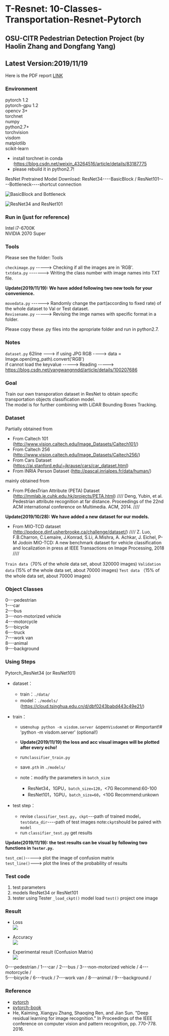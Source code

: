 # T-Resnet: 10-Classes-Transportation-Resnet-Pytorch
## OSU-CITR Pedestrian Detection Project (by Haolin Zhang and Dongfang Yang)
## Latest Version:2019/11/19

Here is the PDF report [LINK](https://github.com/OSU-Haolin/T_Resnet-10-Classes-Transportation-Resnet-Pytorch/blob/master/Final%20Report%20of%20Individual%20Study_Haolin%20Zhang.pdf)  

### Environment

 pytorch 1.2<br>
 pytorch-gpu 1.2<br>
 opencv 3+<br>
 torchnet<br>
 numpy<br>
 python2.7+<br>
 torchvision<br>
 visdom<br>
 matplotlib<br>
 scikit-learn<br>

- install torchnet in conda :https://blog.csdn.net/weixin_43264516/article/details/83187775 
- please rebuild it in python2.7!

ResNet Pretrained Model Download:
	ResNet34----BasicBlock    /    ResNet101----Bottleneck----shortcut connection

![BasicBlock and Bottleneck](./pic/BasicBlock_Bottleneck.png)

![ResNet34 and ResNet101](./pic/ResNet34_ResNet101.jpg)


### Run in (just for reference)

 Intel i7-6700K<br>
 NVIDIA 2070 Super<br>

### Tools

Please see the folder: Tools 

`checkimage.py` -----> Checking if all the images are in 'RGB'.<br>
`txtdata.py`  -------> Writing the class number with image names into TXT file.<br>

**Update(2019/11/19): We have added following two new tools for your convenience.**

`movedata.py`  ------> Randomly change the part(according to fixed rate) of the whole dataset to Val or Test dataset.<br>
`Revisename.py` -----> Revising the imge names with specific format in a folder.<br>

Please copy these .py files into the apropriate folder and run in python2.7.
 

### Notes

`dataset.py` 62line --->   if using JPG RGB ---->  data = Image.open(img_path).convert('RGB')<br>
if cannot load the keyvalue -----> Reading -----> https://blog.csdn.net/yangwangnndd/article/details/100207686<br>


### Goal

Train our own transporation dataset in ResNet to obtain specific transportation objects classification model.<br>
The model is for further combining with LiDAR Bounding Boxes Tracking.


### Dataset 

Partially obtained from 
- From Caltech 101 (http://www.vision.caltech.edu/Image_Datasets/Caltech101/)
- From Caltech 256  (http://www.vision.caltech.edu/Image_Datasets/Caltech256/)
- From Cars Dataset (https://ai.stanford.edu/~jkrause/cars/car_dataset.html)
- From INRIA Person Dataset (http://pascal.inrialpes.fr/data/human/)

mainly obtained from
- From PEdesTrian Attribute (PETA) Dataset (http://mmlab.ie.cuhk.edu.hk/projects/PETA.html)
//// Deng, Yubin, et al. Pedestrian attribute recognition at far distance. Proceedings of the 22nd ACM international conference on Multimedia. ACM, 2014. ////

**Update(2019/10/28): We have added a new dataset for our models.**

- From MIO-TCD dataset (http://podoce.dinf.usherbrooke.ca/challenge/dataset/)
//// Z. Luo, F.B.Charron, C.Lemaire, J.Konrad, S.Li, A.Mishra, A. Achkar, J. Eichel, P-M Jodoin MIO-TCD: A new benchmark dataset for vehicle classification and localization in press at IEEE Transactions on Image Processing, 2018 ////

`Train data`（70% of the whole data set, about 320000 images)
`Validation data` (15% of the whole data set, about 70000 images)
`Test data` （15% of the whole data set, about 70000 images)

### Object Classes

 0---pedestrian<br>
 1---car<br>
 2---bus<br>
 3---non-motorized vehicle<br>
 4---motorcycle<br>
 5---bicycle<br>
 6---truck<br>
 7---work van<br>
 8---animal<br>
 9---background<br>

### Using Steps

Pytorch_ResNet34 (or ResNet101)

- dataset：
  - train：`./data/`
  - model：`./models/` (https://cloud.tsinghua.edu.cn/d/dbf0243babd443c49e21/)
- train：
  - use`nohup python -m visdom.server &`open`Visdom`net
    or  #important!#  'python -m visdom.server'
    (optional!)
    
  - **Update(2019/11/19) the loss and acc visual images will be plotted after every echo!**
  
  - run`classifier_train.py`
  - save`.pth` in `./models/`
  - note：modify the parameters in `batch_size`
    - ResNet34，1GPU，`batch_size=120`，<7G  Recommend:60-100
    - ResNet101，1GPU，`batch_size=60`，<10G Recommend:unkown

- test step：
  - revise `classifier_test.py`，`ckpt`---path of trained model，`testdata_dir`----path of test images
    note:`ckpt`should be paired with `model`
  - run `classifier_test.py` get results<br>
  
**Update(2019/11/19): the test results can be visual by following two functions in `Tester.py`.**
    
   `test_cm()`-----> plot the image of confusion matrix<br>
   `test_line()`---> plot the lines of the probability of results


### Test code

1. test parameters
2. models ResNet34 or ResNet101
3. tester  using Tester
   `_load_ckpt()`   model load
   `test()` project one image

### Result

- Loss<br>
![](./Loss.jpg)

- Accuracy<br>
![](./ACC.jpg)

- Experimental result (Confusion Matrix)<br>
![](./CM.jpg)

0---pedestrian / 1---car / 2---bus / 3---non-motorized vehicle / 4---motorcycle / <br>
5---bicycle / 6---truck / 7---work van / 8---animal / 9---background / <br>

### Reference

- [pytorch](https://github.com/pytorch/pytorch)
- [pytorch-book](https://github.com/chenyuntc/pytorch-book)
- He, Kaiming, Xiangyu Zhang, Shaoqing Ren, and Jian Sun. "Deep residual learning for image recognition." In Proceedings of the IEEE conference on computer vision and pattern recognition, pp. 770-778. 2016.
